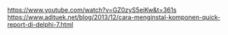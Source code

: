 https://www.youtube.com/watch?v=GZ0zyS5eiKw&t=361s
https://www.adituek.net/blog/2013/12/cara-menginstal-komponen-quick-report-di-delphi-7.html